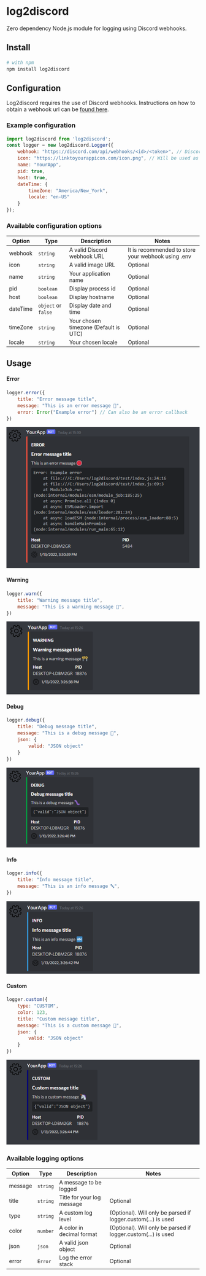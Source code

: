 # log2discord
Zero dependency Node.js module for logging using Discord webhooks.

## Install
```bash
# with npm
npm install log2discord
```

## Configuration
Log2discord requires the use of Discord webhooks.  Instructions on how to obtain a webhook url can be [found here](https://support.discord.com/hc/en-us/articles/228383668-Intro-to-Webhooks).

### Example configuration
```js
import log2discord from 'log2discord';
const logger = new log2discord.Logger({
    webhook: "https://discord.com/api/webhooks/<id>/<token>", // Discord webhook token
    icon: "https://linktoyourappicon.com/icon.png", // Will be used as profile photo
    name: "YourApp",
    pid: true,
    host: true,
    dateTime: {
        timeZone: "America/New_York",
        locale: "en-US"
    }
});
```

### Available configuration options
|Option|Type|Description|Notes|
|---|---|---|---|
|webhook|`string`|A valid Discord webhook URL|It is recommended to store your webhook using .env|
|icon|`string`|A valid image URL|Optional|
|name|`string`|Your application name|Optional|
|pid|`boolean`|Display process id|Optional|
|host|`boolean`|Display hostname|Optional|
|dateTime|`object` or `false`|Display date and time|Optional|
|timeZone|`string`|Your chosen timezone (Default is UTC)|Optional|
|locale|`string`|Your chosen locale|Optional|

## Usage

#### Error
```js
logger.error({
    title: "Error message title",
    message: "This is an error message 🛑",
    error: Error("Example error") // Can also be an error callback
})
```
![Error log example](https://raw.githubusercontent.com/nathanlytang/log2discord/master/docs/examples/error.png "Error log example")

#### Warning
```js
logger.warn({
    title: "Warning message title",
    message: "This is a warning message 🚧",
})
```
![Warning log example](https://raw.githubusercontent.com/nathanlytang/log2discord/master/docs/examples/warn.png "Warning log example")

#### Debug
```js
logger.debug({
    title: "Debug message title",
    message: "This is a debug message 🐛",
    json: {
        valid: "JSON object"
    }
})
```
![Debug log example](https://raw.githubusercontent.com/nathanlytang/log2discord/master/docs/examples/debug.png "Debug log example")

#### Info
```js
logger.info({
    title: "Info message title",
    message: "This is an info message 🔤",
})
```
![Info log example](https://raw.githubusercontent.com/nathanlytang/log2discord/master/docs/examples/info.png "Info log example")

#### Custom
```js
logger.custom({
    type: "CUSTOM",
    color: 123,
    title: "Custom message title",
    message: "This is a custom message 🦄",
    json: {
        valid: "JSON object"
    }
})
```
![Custom log example](https://raw.githubusercontent.com/nathanlytang/log2discord/master/docs/examples/custom.png "Custom log example")

### Available logging options
|Option|Type|Description|Notes|
|---|---|---|---|
|message|`string`|A message to be logged||
|title|`string`|Title for your log message|Optional|
|type|`string`|A custom log level|(Optional).  Will only be parsed if logger.custom(...) is used|
|color|`number`|A color in decimal format|(Optional).  Will only be parsed if logger.custom(...) is used|
|json|`json`|A valid json object|Optional|
|error|`Error`|Log the error stack|Optional|
